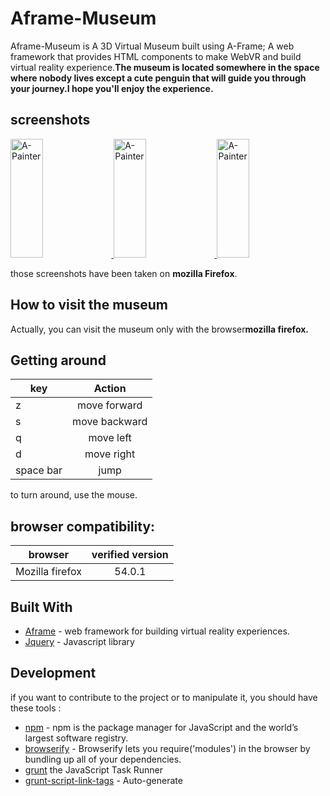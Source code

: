 # Aframe-Museum
Aframe-Museum is A 3D Virtual Museum built using A-Frame; A web framework that provides HTML components to make WebVR and build virtual reality experience.**The museum is located somewhere in the space where nobody lives except a cute penguin that will guide you through your journey.I hope you'll enjoy the experience.**
## screenshots
<a href="https://user-images.githubusercontent.com/8776142/27985796-c5867608-63f2-11e7-9aab-a984da21bd83.png">
  <img alt="A-Painter" target="_blank" src="https://user-images.githubusercontent.com/8776142/27985796-c5867608-63f2-11e7-9aab-a984da21bd83.png" height="190" width="32%">
</a>

<a href="https://user-images.githubusercontent.com/8776142/27986549-82d593a8-6400-11e7-983e-d716750ded9a.png">
  <img alt="A-Painter" target="_blank" src="https://user-images.githubusercontent.com/8776142/27986549-82d593a8-6400-11e7-983e-d716750ded9a.png" height="190" width="32%">
</a>

<a href="https://user-images.githubusercontent.com/8776142/27986562-c203f7e0-6400-11e7-82c0-934ed4578291.png">
  <img alt="A-Painter" target="_blank" src="https://user-images.githubusercontent.com/8776142/27986562-c203f7e0-6400-11e7-82c0-934ed4578291.png" height="190" width="32%">
</a>

those screenshots have been taken on **mozilla Firefox**.
## How to visit the museum
Actually, you can visit the museum only with the browser**mozilla firefox.**

## Getting around

| key        | Action           | 
| ------------- |:-------------:| 
| z     | move forward |
| s | move backward      |
| q | move left     |
| d | move right     |
| space bar | jump |

to turn around, use the mouse.

## browser compatibility:
| browser        | verified version | 
| ------------- |:-------------:| 
| Mozilla firefox    | 54.0.1  |

## Built With
* [Aframe](https://github.com/aframevr/aframe/) - web framework for building virtual reality experiences.
* [Jquery](https://github.com/jquery/jquery) - Javascript library

## Development
if you want to contribute to the project or to manipulate it, you should have these tools :
* [npm](https://www.npmjs.com/) - npm is the package manager for JavaScript and the world’s largest software registry. 
* [browserify](http://browserify.org/) - Browserify lets you require('modules') in the browser by bundling up all of your dependencies.
* [grunt](https://gruntjs.com/getting-started) the JavaScript Task Runner
* [grunt-script-link-tags](https://www.npmjs.com/package/grunt-script-link-tags) - Auto-generate <script> and <link> tags for your HTML files.
### why npm ?
We use npm to install the dependencies of the project which are listed in package.json.</br>
Navigate to the project directory and run the following command :
```
npm install
```
### why browserify ?
We use browserify to bundle up **maintobrowserify.js** (it contains some dependencies) into **bundle.js** which is included in index.html.</br>
Run the following command from **js/** if you want to bundle up maintobrowserify.js:
```
browserify maintobrowserify.js > bundle.js
``` 
### why grunt and grunt-script-link-tags?
We use the plugin **grunt-script-link-tags** to add automatically script tags of all the javascript files located in **js/project** in 
index.html.To run the plugin, you should have grunt installed.</brW
If you want to update the tags, run the following command:
```
grunt slt
```
## License
This program is free software and is distributed under an MIT License.
